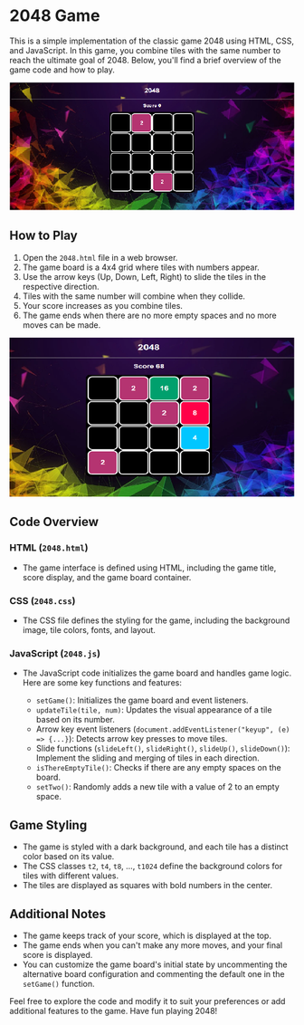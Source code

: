 # 2048 Game

This is a simple implementation of the classic game 2048 using HTML, CSS, and JavaScript. In this game, you combine tiles with the same number to reach the ultimate goal of 2048. Below, you'll find a brief overview of the game code and how to play.

![PhoneBook](/Images/main.png)

## How to Play

1. Open the `2048.html` file in a web browser.
2. The game board is a 4x4 grid where tiles with numbers appear.
3. Use the arrow keys (Up, Down, Left, Right) to slide the tiles in the respective direction.
4. Tiles with the same number will combine when they collide.
5. Your score increases as you combine tiles.
6. The game ends when there are no more empty spaces and no more moves can be made.

![PhoneBook](/Images/second.png)
## Code Overview

### HTML (`2048.html`)

- The game interface is defined using HTML, including the game title, score display, and the game board container.

### CSS (`2048.css`)

- The CSS file defines the styling for the game, including the background image, tile colors, fonts, and layout.

### JavaScript (`2048.js`)

- The JavaScript code initializes the game board and handles game logic. Here are some key functions and features:

   - `setGame()`: Initializes the game board and event listeners.
   - `updateTile(tile, num)`: Updates the visual appearance of a tile based on its number.
   - Arrow key event listeners (`document.addEventListener("keyup", (e) => {...}`): Detects arrow key presses to move tiles.
   - Slide functions (`slideLeft()`, `slideRight()`, `slideUp()`, `slideDown()`): Implement the sliding and merging of tiles in each direction.
   - `isThereEmptyTile()`: Checks if there are any empty spaces on the board.
   - `setTwo()`: Randomly adds a new tile with a value of 2 to an empty space.

## Game Styling

- The game is styled with a dark background, and each tile has a distinct color based on its value.
- The CSS classes `t2`, `t4`, `t8`, ..., `t1024` define the background colors for tiles with different values.
- The tiles are displayed as squares with bold numbers in the center.

## Additional Notes

- The game keeps track of your score, which is displayed at the top.
- The game ends when you can't make any more moves, and your final score is displayed.
- You can customize the game board's initial state by uncommenting the alternative board configuration and commenting the default one in the `setGame()` function.

Feel free to explore the code and modify it to suit your preferences or add additional features to the game. Have fun playing 2048!